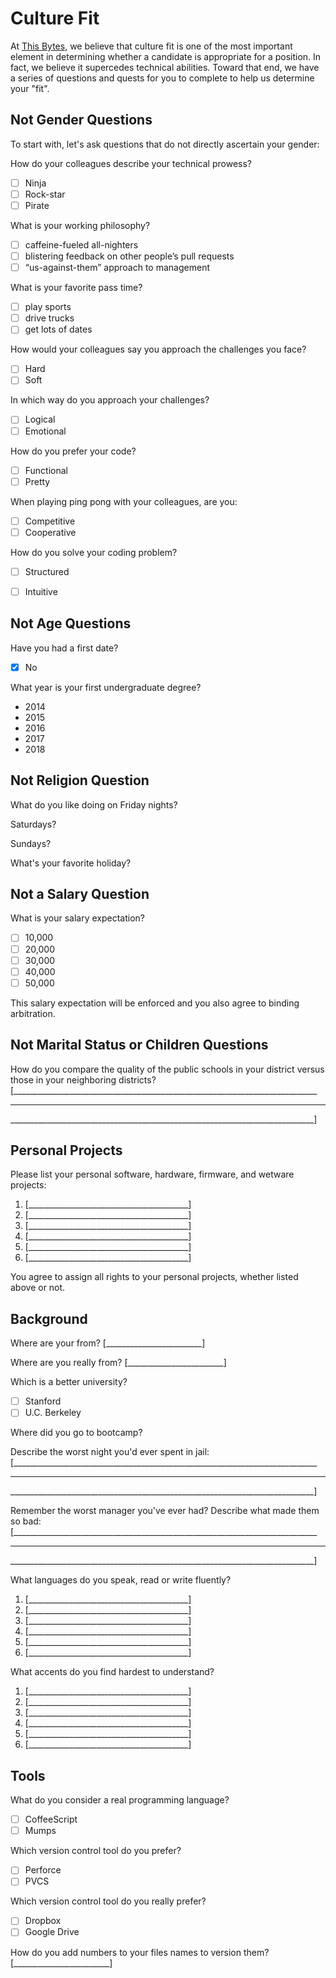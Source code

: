 # Culture Fit

At [This Bytes](https://glitch.com/edit/#!/this-bytes), we believe that culture fit is one of the most important element in determining whether a candidate is appropriate for a position. In fact, we believe it supercedes technical abilities. Toward that end, we have a series of questions and quests for you to complete to help us determine your "fit".


## Not Gender Questions

To start with, let's ask questions that do not directly ascertain your gender:

How do your colleagues describe your technical prowess?
  * [ ] Ninja
  * [ ] Rock-star
  * [ ] Pirate

What is your working philosophy?
  * [ ] caffeine-fueled all-nighters
  * [ ] blistering feedback on other people’s pull requests
  * [ ] “us-against-them” approach to management

What is your favorite pass time?
  * [ ] play sports
  * [ ] drive trucks
  * [ ] get lots of dates

How would your colleagues say you approach the challenges you face?
  * [ ] Hard
  * [ ] Soft

In which way do you approach your challenges?
  * [ ] Logical
  * [ ] Emotional

How do you prefer your code?
  * [ ] Functional
  * [ ] Pretty

When playing ping pong with your colleagues, are you:
  * [ ] Competitive
  * [ ] Cooperative

How do you solve your coding problem?
  * [ ] Structured
  * [ ] Intuitive


## Not Age Questions

Have you had a first date?
  * [x] No

What year is your first undergraduate degree?
  * 2014
  * 2015
  * 2016
  * 2017
  * 2018


## Not Religion Question

What do you like doing on Friday nights?

Saturdays?

Sundays?

What's your favorite holiday?


## Not a Salary Question

What is your salary expectation?
  * [ ] 10,000
  * [ ] 20,000
  * [ ] 30,000
  * [ ] 40,000
  * [ ] 50,000

This salary expectation will be enforced and you also agree to binding arbitration.


## Not Marital Status or Children Questions

How do you compare the quality of the public schools in your district versus those in your neighboring districts?
[____________________________________________________________________________
____________________________________________________________________________
____________________________________________________________________________]



## Personal Projects

Please list your personal software, hardware, firmware, and wetware projects:

  1. [________________________________________]
  1. [________________________________________]
  1. [________________________________________]
  1. [________________________________________]
  1. [________________________________________]
  1. [________________________________________]

You agree to assign all rights to your personal projects, whether listed above or not.


## Background

Where are your from? [________________________]

Where are you really from? [________________________]

Which is a better university?
  * [ ] Stanford
  * [ ] U.C. Berkeley

Where did you go to bootcamp?

Describe the worst night you'd ever spent in jail: 
[____________________________________________________________________________
____________________________________________________________________________
____________________________________________________________________________]

Remember the worst manager you've ever had? Describe what made them so bad:
[____________________________________________________________________________
____________________________________________________________________________
____________________________________________________________________________]

What languages do you speak, read or write fluently?
  1. [________________________________________]
  1. [________________________________________]
  1. [________________________________________]
  1. [________________________________________]
  1. [________________________________________]
  1. [________________________________________]

What accents do you find hardest to understand?
  1. [________________________________________]
  1. [________________________________________]
  1. [________________________________________]
  1. [________________________________________]
  1. [________________________________________]
  1. [________________________________________]


## Tools

What do you consider a real programming language?
  * [ ] CoffeeScript
  * [ ] Mumps

Which version control tool do you prefer?
  * [ ] Perforce
  * [ ] PVCS
  
Which version control tool do you really prefer?
  * [ ] Dropbox
  * [ ] Google Drive

How do you add numbers to your files names to version them? [________________________]
